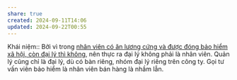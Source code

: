 ```yaml
---
share: true
created: 2024-09-11T14:06
updated: 2024-09-22T00:55
---
```

Khái niệm:: 
Bởi vì trong [nhân viên có ăn lương cứng và được đóng bảo hiểm xã hội, còn đại lý thì không](./Kh%C3%A1c%20bi%E1%BB%87t%20gi%E1%BB%AFa%20nh%C3%A2n%20vi%C3%AAn,%20%C4%91%E1%BA%A1i%20l%C3%BD,%20c%E1%BB%99ng%20t%C3%A1c%20vi%C3%AAn.md), nên thực ra đại lý không phải là nhân viên. Quản lý cũng chỉ là đại lý, dù có bàn riêng, nhóm đại lý riêng trên công ty. Gọi tư vấn viên bảo hiểm là nhân viên bán hàng là nhầm lẫn.
